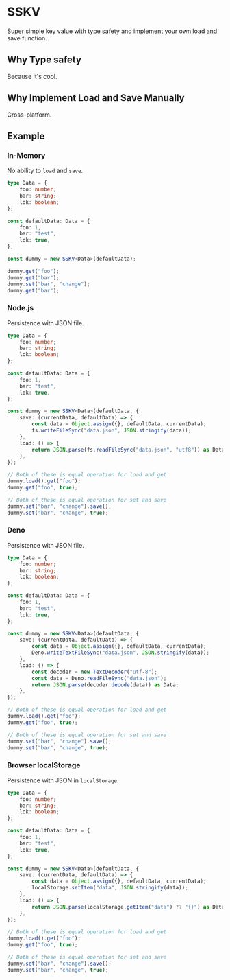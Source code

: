 # SSKV

Super simple key value with type safety and implement your own load and save function.

## Why Type safety

Because it's cool.

## Why Implement Load and Save Manually

Cross-platform.

## Example

### In-Memory

No ability to `load` and `save`.

```ts
type Data = {
	foo: number;
	bar: string;
	lok: boolean;
};

const defaultData: Data = {
	foo: 1,
	bar: "test",
	lok: true,
};

const dummy = new SSKV<Data>(defaultData);

dummy.get("foo");
dummy.get("bar");
dummy.set("bar", "change");
dummy.get("bar");
```

### Node.js

Persistence with JSON file.

```ts
type Data = {
	foo: number;
	bar: string;
	lok: boolean;
};

const defaultData: Data = {
	foo: 1,
	bar: "test",
	lok: true,
};

const dummy = new SSKV<Data>(defaultData, {
	save: (currentData, defaultData) => {
		const data = Object.assign({}, defaultData, currentData);
		fs.writeFileSync("data.json", JSON.stringify(data));
	},
	load: () => {
		return JSON.parse(fs.readFileSync("data.json", "utf8")) as Data;
	},
});

// Both of these is equal operation for load and get
dummy.load().get("foo");
dummy.get("foo", true);

// Both of these is equal operation for set and save
dummy.set("bar", "change").save();
dummy.set("bar", "change", true);
```

### Deno

Persistence with JSON file.

```ts
type Data = {
	foo: number;
	bar: string;
	lok: boolean;
};

const defaultData: Data = {
	foo: 1,
	bar: "test",
	lok: true,
};

const dummy = new SSKV<Data>(defaultData, {
	save: (currentData, defaultData) => {
		const data = Object.assign({}, defaultData, currentData);
		Deno.writeTextFileSync("data.json", JSON.stringify(data));
	},
	load: () => {
		const decoder = new TextDecoder("utf-8");
		const data = Deno.readFileSync("data.json");
		return JSON.parse(decoder.decode(data)) as Data;
	},
});

// Both of these is equal operation for load and get
dummy.load().get("foo");
dummy.get("foo", true);

// Both of these is equal operation for set and save
dummy.set("bar", "change").save();
dummy.set("bar", "change", true);
```

### Browser localStorage

Persistence with JSON in `localStorage`.

```ts
type Data = {
	foo: number;
	bar: string;
	lok: boolean;
};

const defaultData: Data = {
	foo: 1,
	bar: "test",
	lok: true,
};

const dummy = new SSKV<Data>(defaultData, {
	save: (currentData, defaultData) => {
		const data = Object.assign({}, defaultData, currentData);
		localStorage.setItem("data", JSON.stringify(data));
	},
	load: () => {
		return JSON.parse(localStorage.getItem("data") ?? "{}") as Data;
	},
});

// Both of these is equal operation for load and get
dummy.load().get("foo");
dummy.get("foo", true);

// Both of these is equal operation for set and save
dummy.set("bar", "change").save();
dummy.set("bar", "change", true);
```
